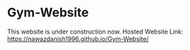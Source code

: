 # Gym-Website

This website is under construction now.
Hosted Website Link: https://nawazdanish1996.github.io/Gym-Website/
